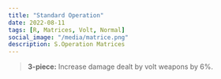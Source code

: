 ```yaml
---
title: "Standard Operation"
date: 2022-08-11
tags: [R, Matrices, Volt, Normal]
social_image: "/media/matrice.png"
description: S.Operation Matrices
---
```


> **3-piece:** Increase damage dealt by volt weapons by 6%.
